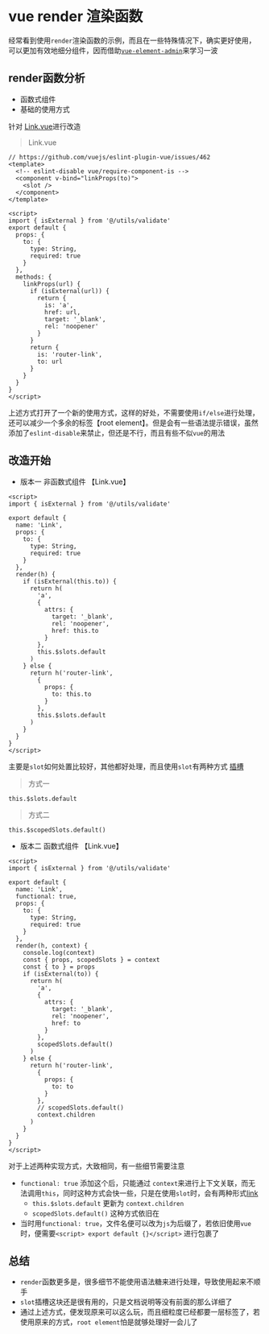 # vue render 渲染函数
经常看到使用`render`渲染函数的示例，而且在一些特殊情况下，确实更好使用，可以更加有效地细分组件，因而借助[`vue-element-admin`](https://github.com/PanJiaChen/vue-element-admin)来学习一波

## render函数分析
+ 函数式组件
+ 基础的使用方式

针对 [Link.vue](https://github.com/PanJiaChen/vue-element-admin/blob/master/src/layout/components/Sidebar/Link.vue)进行改造

> Link.vue
```
// https://github.com/vuejs/eslint-plugin-vue/issues/462
<template>
  <!-- eslint-disable vue/require-component-is -->
  <component v-bind="linkProps(to)">
    <slot />
  </component>
</template>

<script>
import { isExternal } from '@/utils/validate'
export default {
  props: {
    to: {
      type: String,
      required: true
    }
  },
  methods: {
    linkProps(url) {
      if (isExternal(url)) {
        return {
          is: 'a',
          href: url,
          target: '_blank',
          rel: 'noopener'
        }
      }
      return {
        is: 'router-link',
        to: url
      }
    }
  }
}
</script>
```
上述方式打开了一个新的使用方式，这样的好处，不需要使用`if/else`进行处理，还可以减少一个多余的标签【root element】。但是会有一些语法提示错误，虽然添加了`eslint-disable`来禁止，但还是不行，而且有些不似`vue`的用法

## 改造开始

+ 版本一 非函数式组件 【Link.vue】

```
<script>
import { isExternal } from '@/utils/validate'

export default {
  name: 'Link',
  props: {
    to: {
      type: String,
      required: true
    }
  },
  render(h) {
    if (isExternal(this.to)) {
      return h(
        'a',
        {
          attrs: {
            target: '_blank',
            rel: 'noopener',
            href: this.to
          }
        },
        this.$slots.default
      )
    } else {
      return h('router-link',
        {
          props: {
            to: this.to
          }
        },
        this.$slots.default
      )
    }
  }
}
</script>
```
  主要是`slot`如何处置比较好，其他都好处理，而且使用`slot`有两种方式 [插槽](https://cn.vuejs.org/v2/guide/render-function.html#%E6%8F%92%E6%A7%BD)

  > 方式一

  ```
  this.$slots.default
  ```

  > 方式二

  ```
  this.$scopedSlots.default()
  ```

+ 版本二 函数式组件 【Link.vue】
```
<script>
import { isExternal } from '@/utils/validate'

export default {
  name: 'Link',
  functional: true,
  props: {
    to: {
      type: String,
      required: true
    }
  },
  render(h, context) {
    console.log(context)
    const { props, scopedSlots } = context
    const { to } = props
    if (isExternal(to)) {
      return h(
        'a',
        {
          attrs: {
            target: '_blank',
            rel: 'noopener',
            href: to
          }
        },
        scopedSlots.default()
      )
    } else {
      return h('router-link',
        {
          props: {
            to: to
          }
        },
        // scopedSlots.default()
        context.children
      )
    }
  }
}
</script>
```
  
对于上述两种实现方式，大致相同，有一些细节需要注意
+ `functional: true` 添加这个后，只能通过 `context`来进行上下文关联，而无法调用`this`，同时这种方式会快一些，只是在使用`slot`时，会有两种形式[link](https://cn.vuejs.org/v2/guide/render-function.html#slots-%E5%92%8C-children-%E5%AF%B9%E6%AF%94)
  - `this.$slots.default` 更新为 `context.children`
  - `scopedSlots.default()` 这种方式依旧在
+ 当时用`functional: true`，文件名便可以改为`js`为后缀了，若依旧使用`vue`时，便需要`<script> export default {}</script>` 进行包裹了

## 总结
+ `render`函数更多是，很多细节不能使用语法糖来进行处理，导致使用起来不顺手
+ `slot`插槽这块还是很有用的，只是文档说明等没有前面的那么详细了
+ 通过上述方式，便发现原来可以这么玩，而且细粒度已经都要一层标签了，若使用原来的方式，`root element`怕是就够处理好一会儿了



